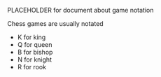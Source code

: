 PLACEHOLDER for document about game notation

Chess games are usually notated

 * K for king
 * Q for queen
 * B for bishop
 * N for knight
 * R for rook